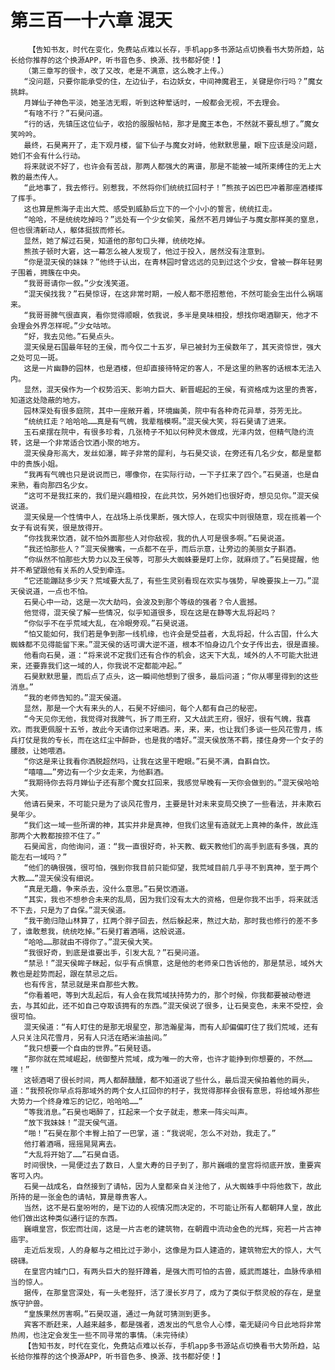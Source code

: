 # 第三百一十六章 混天
        【告知书友，时代在变化，免费站点难以长存，手机app多书源站点切换看书大势所趋，站长给你推荐的这个换源APP，听书音色多、换源、找书都好使！】
       （第三章写的很卡，改了又改，老是不满意，这么晚才上传。）
       “没问题，只要你能承受的住，左边仙子，右边妖女，中间神魔君王，关键是你行吗？”魔女挑衅。
       月婵仙子神色平淡，她圣洁无暇，听到这种荤话时，一般都会无视，不去理会。
       “有啥不行？”石昊问道。
       “行的话，先镇压这位仙子，收拾的服服帖帖，那才是魔王本色，不然就不要乱想了。”魔女笑吟吟。
       最终，石昊离开了，走下观月楼，留下仙子与魔女对峙，他默默思量，眼下应该是没问题，她们不会有什么行动。
       将来就说不好了，也许会有苦战，那两人都强大的离谱，那是不能被一域所束缚住的无上大教的最杰传人。
       “此地事了，我去修行。别惹我，不然将你们统统扛回村子！”熊孩子凶巴巴冲着那座酒楼挥了挥手。
       这也算是熊海子走出大荒、感受到威胁后立下的一个小小的誓言，统统扛走。
       “哈哈，不是统统吃掉吗？”远处有一个少女偷笑，虽然不若月婵仙子与魔女那样美的窒息，但也很清新动人，躯体挺拔而修长。
       显然，她了解过石昊，知道他的那句口头禅，统统吃掉。
       熊孩子顿时大窘，这一幕怎么被人发现了，他过于投入，居然没有注意到。
       “你是混天侯的妹妹？”他终于认出，在青林园时曾远远的见到过这个少女，曾被一群年轻男子围着，拥簇在中央。
       “我哥哥请你一叙。”少女浅笑道。
       “混天侯找我？”石昊惊讶，在这非常时期，一般人都不愿招惹他，不然可能会生出什么祸端来。
       “我哥哥脾气很直爽，看你觉得顺眼，依我说，多半是臭味相投，想找你喝酒聊天，他才不会理会外界怎样呢。”少女咕哝。
       “好，我去见他。”石昊点头。
       混天侯是石国最年轻的王侯，而今仅二十五岁，早已被封为王侯数年了，其天资惊世，强大之处可见一斑。
       这是一片幽静的园林，也是酒楼，但却直接待特定的客人，不是这里的熟客的话根本无法入内。
       显然，混天侯作为一个权势滔天、影响力巨大、新晋崛起的王侯，有资格成为这里的贵客，知道这处隐蔽的地方。
       园林深处有很多庭院，其中一座敞开着，环境幽美，院中有各种奇花异草，芬芳无比。
       “统统扛走？哈哈哈……真是有气魄，我辈楷模啊。”混天侯大笑，将石昊请了进来。
       玉石桌摆在院中，有很多珍肴，几张椅子不知以何种灵木做成，光泽内敛，但精气隐约流转，这是一个非常适合饮酒小聚的地方。
       混天侯身形高大，发丝如瀑，眸子非常的犀利，与石昊交谈，在旁还有几名少女，都是皇都中的贵族小姐。
       “我再有气魄也只是说说而已，哪像你，在实际行动，一下子扛来了四个。”石昊道，也是自来熟，看向那四名少女。
       “这可不是我扛来的，我们是兴趣相投，在此共饮，另外她们也很好奇，想见见你。”混天侯说道。
       混天侯是一个性情中人，在战场上杀伐果断，强大惊人，在现实中则很随意，现在揽着一个女子有说有笑，很是放得开。
       “你找我来饮酒，就不怕外面那些人对你敌视，我的仇人可是很多啊。”石昊说道。
       “我还怕那些人？”混天侯撇嘴，一点都不在乎，而后示意，让旁边的美丽女子斟酒。
       “你纵然不怕那些大势力以及王侯等，可那头大蜘蛛要是盯上你，就麻烦了。”石昊提醒，他并不希望跟他有关系的人受到牵连。
       “它还能蹦跶多少天？荒域要大乱了，有些生灵别看现在欢实与强势，早晚要挨上一刀。”混天侯说道，一点也不怕。
       石昊心中一动，这是一次大劫吗，会波及到那个等级的强者？令人震撼。
       他觉得，混天侯了解一些情况，似乎知道很多，现在这是在静等大乱将起吗？
       “你似乎不在乎荒域大乱，在冷眼旁观。”石昊说道。
       “怕又能如何，我们若是争到那一线机缘，也许会是受益者，大乱将起，什么古国，什么大蜘蛛都不见得能留下来。”混天侯的话可谓大逆不道，根本不怕身边几个女子传出去，很是直接。
       他看向石昊，道：“将来说不定我们还有合作的机会，这天下大乱，域外的人不可能大批进来，还要靠我们这一域的人，你我说不定都能冲起。”
       石昊默默思量，而后点了点头，这一瞬间他想到了很多，最后问道；“你从哪里得到的这些消息。”
       “我的老师告知的。”混天侯道。
       显然，那是一个大有来头的人，石昊不好细问，每个人都有自己的秘密。
       “今天见你无他，我觉得对我脾气，拆了雨王府，又大战武王府，很好，很有气魄，我喜欢。而我更佩服十五爷，故此今天请你过来喝酒。来，来，来，也让我们多谈一些风花雪月，练兵打仗是我的专长，而在这红尘中醉卧，也是我的嗜好。”混天侯放荡不羁，搂住身旁一个女子的腰肢，让她喂酒。
       “你这是来让我看你洒脱超然吗，让我在这里干瞪眼。”石昊不满，自斟自饮。
       “嘻嘻……”旁边有一个少女走来，为他斟酒。
       “我期待你去将月婵仙子还有那个魔女扛回来，我感觉早晚有一天你会做到的。”混天侯哈哈大笑。
       他请石昊来，不可能只是为了谈风花雪月，主要是针对未来变局交换了一些看法，并未欺石昊年少。
       “我们这一域一些所谓的神，其实并非是真神，但我们这里有造就无上真神的条件，故此连那两个大教都按捺不住了。”
       石昊闻言，向他询问，道：“我一直很好奇，补天教、截天教他们的高手到底有多强，真的能左右一域吗？”
       “他们的确很强，很可怕，强到你我目前只能仰望，我荒域目前几乎寻不到真神，至于两个大教……”混天侯没有细说。
       “真是无趣，争来杀去，没什么意思。”石昊饮酒道。
       “其实，我也不想参合未来的乱局，因为我们没有太大的资格，但是你我不出手，将来就活不下去，只是为了自保。”混天侯道。
       “我干脆归隐山林算了，扛两个胖子回去，然后躲起来，熬过大劫，那时我也修行的差不多了，谁敢惹我，统统吃掉。”石昊打着酒嗝，这般说道。
       “哈哈……那就由不得你了。”混天侯大笑。
       “我很好奇，到底是谁要出手，引发大乱？”石昊问道。
       “禁忌！”混天侯眸子眯起，似乎有点惧意，这是他的老师亲口告诉他的，那是禁忌，域外大教也是趁势而起，跟在禁忌之后。
       也有传言，禁忌就是来自那些大教。
       “你看着吧，等到大乱起后，有人会在我荒域扶持势力的，那个时候，你我都要被动卷进去，与其如此，还不如自己夺取该拥有的东西。”混天侯说了很多，让石昊变色，未来不受控，会很可怕。
       混天侯道：“有人盯住的是那无垠星空，那浩瀚星海，而有人却偏偏盯住了我们荒域，还有人只关注风花雪月，另有人只活在晒米油盐间。”
       “我只想要一个自由的世界。”石昊轻语。
       “那你就在荒域崛起，统御整片荒域，成为唯一的大帝，也许才能挣到你想要的，不然……嘿！”
       这顿酒喝了很长时间，两人都醉醺醺，都不知道说了些什么，最后混天侯拍着他的肩头，道：“我预祝你早点将那域外的两个女人扛回你的村子，我觉得那样会很有意思，将给域外那些大势力一个终身难忘的记忆，哈哈哈……”
       “等我消息。”石昊也喝醉了，扛起来一个女子就走，惹来一阵尖叫声。
       “放下我妹妹！”混天侯气道。
       “啪！”石昊在那个丰臀上拍了一巴掌，道：“我说呢，怎么不对劲，我走了。”
       他打着酒嗝，摇摇晃晃离去。
       “大乱将开始了……”石昊自语。
       时间很快，一晃便过去了数日，人皇大寿的日子到了，那片巍峨的皇宫将彻底开放，重要宾客可入内。
       石昊一战成名，自然接到了请帖，因为人皇都亲自关注他了，从大蜘蛛手中将他救下，故此所持的是一张金色的请帖，算是尊贵客人。
       当然，这不是石皇吩咐的，是下边的人视情况而决定的，不可能让所有人都朝拜人皇，故此他们做出这种类似通行证的东西。
       巍峨皇宫，恢宏而壮阔，这是一片古老的建筑物，在朝霞中流动金色的光辉，宛若一片古神庙宇。
       走近后发现，人的身躯与之相比过于渺小，这像是为巨人建造的，建筑物宏大的惊人，大气磅礴。
       在皇宫内城门口，有两头巨大的狴犴蹲着，是强大而可怕的古兽，威武而雄壮，血脉传承相当的惊人。
       据传，在那皇宫深处，有一头老狴犴，活了漫长岁月了，成为了类似于祭灵般的存在，是皇族守护兽。
       “皇族果然厉害啊。”石昊叹道，通过一角就可猜测到更多。
       宾客不断赶来，人越来越多，都是强者，透发出的气息令人心悸，毫无疑问今日此地将非常热闹，也注定会发生一些不同寻常的事情。（未完待续）
       【告知书友，时代在变化，免费站点难以长存，手机app多书源站点切换看书大势所趋，站长给你推荐的这个换源APP，听书音色多、换源、找书都好使！】